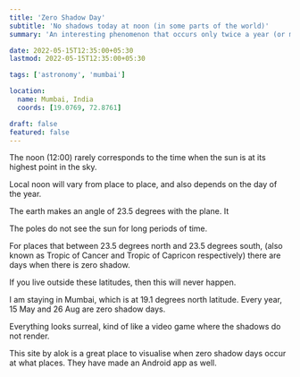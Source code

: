 ```yaml
---
title: 'Zero Shadow Day'
subtitle: 'No shadows today at noon (in some parts of the world)'
summary: 'An interesting phenomenon that occurs only twice a year (or maybe not at all depending on where you live)'

date: 2022-05-15T12:35:00+05:30
lastmod: 2022-05-15T12:35:00+05:30

tags: ['astronomy', 'mumbai']

location:
  name: Mumbai, India
  coords: [19.0769, 72.8761]

draft: false
featured: false
---
```


The noon (12:00) rarely corresponds to the time when the sun is at its highest point in the sky.

Local noon will vary from place to place, and also depends on the day of the year.

The earth makes an angle of 23.5 degrees with the plane. It

The poles do not see the sun for long periods of time.

For places that between 23.5 degrees north and 23.5 degrees south, (also known as Tropic of Cancer and Tropic of Capricon respectively) there are days when there is zero shadow. 

If you live outside these latitudes, then this will never happen. 

I am staying in Mumbai, which is at 19.1 degrees north latitude. Every year, 15 May and 26 Aug are zero shadow days. 

Everything looks surreal, kind of like a video game where the shadows do not render. 


This site by alok is a great place to visualise when zero shadow days occur at what places. 
They have made an Android app as well. 


